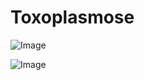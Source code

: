 # Toxoplasmose

![Image](.//media/infections/Scan_0112.jpg)

![Image](.//media/infections/Scan_0112_verso.jpg)
